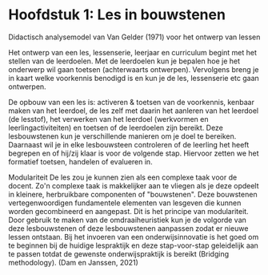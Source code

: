 # Hoofdstuk 1: Les in bouwstenen

Didactisch analysemodel van Van Gelder (1971) voor het ontwerp van lessen

Het ontwerp van een les, lessenserie, leerjaar en curriculum begint met het stellen van de leerdoelen. Met de leerdoelen kun je bepalen hoe je het onderwerp wil gaan toetsen (achterwaarts ontwerpen). Vervolgens breng je in kaart welke voorkennis benodigd is en kun je de les, lessenserie etc gaan ontwerpen.

De opbouw van een les is: activeren & toetsen van de voorkennis, kenbaar maken van het leerdoel, de les zelf met daarin het aanleren van het leerdoel (de lesstof), het verwerken van het leerdoel (werkvormen en leerlingactiviteiten) en toetsen of de leerdoelen zijn bereikt. Deze lesbouwstenen kun je verschillende manieren om je doel te bereiken. Daarnaast wil je in elke lesbouwsteen controleren of de leerling het heeft begrepen en of hij/zij klaar is voor de volgende stap. Hiervoor zetten we het formatief toetsen, handelen of evalueren in.


Modulariteit
De les zou je kunnen zien als een complexe taak voor de docent. Zo'n complexe taak is makkelijker aan te vliegen als je deze opdeelt in kleinere, herbruikbare componenten of "bouwstenen". Deze bouwstenen vertegenwoordigen fundamentele elementen van lesgeven die kunnen worden gecombineerd en aangepast. Dit is het principe van modulariteit. Door gebruik te maken van de omdraaiheuristiek kun je de volgorde van deze lesbouwstenen of deze lesbouwstenen aanpassen zodat er nieuwe lessen ontstaan. Bij het invoeren van een onderwijsinnovatie is het goed om te beginnen bij de huidige lespraktijk en deze stap-voor-stap geleidelijk aan te passen totdat de gewenste onderwijspraktijk is bereikt (Bridging methodology). (Dam en Janssen, 2021)







